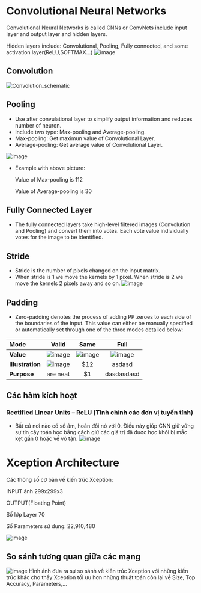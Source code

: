 # Convolutional Neural Networks
Convolutional Neural Networks is called CNNs or ConvNets include input layer and output layer and hidden layers. 

Hidden layers include: Convolutional, Pooling, Fully connected, and some activation layer(ReLU,SOFTMAX…)
![image](https://user-images.githubusercontent.com/80024215/115451412-5c4f2300-a247-11eb-947a-bb1746d44ff1.png)
## Convolution
![Convolution_schematic](https://user-images.githubusercontent.com/80024215/115451561-8c96c180-a247-11eb-83f5-261270f77cfb.gif)



## Pooling
- Use after convulational layer to simplify output information and reduces number of neuron.
- Include two type: Max-pooling and Average-pooling.
- Max-pooling: Get maximun value of Convolutional Layer.
- Average-pooling: Get average value of Convolutional Layer.

![image](https://user-images.githubusercontent.com/80024215/115450758-86541580-a246-11eb-85ba-f967d53856a1.png)
- Example with above picture:

  Value of Max-pooling is 112

  Value of Average-pooling is 30
## Fully Connected Layer 
-	The fully connected layers take high-level filtered images (Convolution and Pooling) and convert them into votes. Each vote value individually votes for the image to be identified.
## Stride
- Stride is the number of pixels changed on the input matrix. 
- When stride is 1 we move the kernels by 1 pixel. When stride is 2 we move the kernels 2 pixels away and so on.
![image](https://images.deepai.org/django-summernote/2019-06-03/56e53bc1-bac3-48f4-a08c-dce77a57464b.png)
## Padding
- Zero-padding denotes the process of adding PP zeroes to each side of the boundaries of the input. This value can either be manually specified or automatically set through one of the three modes detailed below:

| **Mode**        | Valid           | Same  | Full|
| :------------- |:-------------:| :-----:| :---:|
| **Value**      | ![image](https://user-images.githubusercontent.com/80077471/116117199-2cd86480-a6e6-11eb-84dc-11e2be71a31f.png) | ![image](https://user-images.githubusercontent.com/80077471/116117437-7032d300-a6e6-11eb-88c5-f3c2734330f3.png) |![image](https://user-images.githubusercontent.com/80077471/116117540-8c367480-a6e6-11eb-9a12-088bf0b65fa6.png)|
| **Illustration**      | ![image](https://stanford.edu/~shervine/teaching/cs-230/illustrations/padding-valid-a.png?1f58d78612f6202ce201620919d71609)      |   $12 |asdasd|
| **Purpose** | are neat      |    $1 |dasdasdasd|

## Các hàm kích hoạt
### Rectified Linear Units – ReLU (Tinh chỉnh các đơn vị tuyến tính)
-	Bất cứ nơi nào có số âm, hoán đổi nó với 0. Điều này giúp CNN giữ vững sự tin cậy toán học bằng cách giữ các giá trị đã được học khỏi bị mắc kẹt gần 0 hoặc về vô tận.
![image](https://user-images.githubusercontent.com/80024215/115451328-3fb2eb00-a247-11eb-800c-ca71437673ca.png)

# Xception Architecture
Các thông số cơ bản về kiến trúc Xception:

  INPUT ảnh 299x299x3

  OUTPUT(Floating Point)

  Số lớp Layer 70

  Số Parameters sử dụng: 22,910,480

![image](https://user-images.githubusercontent.com/80024215/115450056-a6370980-a245-11eb-967b-ce68b3d3ef2a.png)
## So sánh tương quan giữa các mạng
 ![image](https://user-images.githubusercontent.com/80024215/115452348-848b5180-a248-11eb-9ac0-bc9f2a11d284.png)
Hình ảnh đưa ra sự so sánh về kiến trúc Xception với những kiến trúc khác cho thấy Xception tối ưu hơn những thuật toán còn lại về Size, Top Accuracy, Parameters,...

